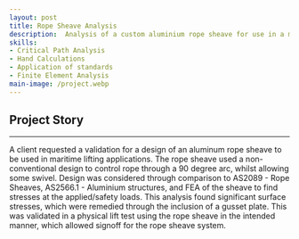 ```yaml
---
layout: post
title: Rope Sheave Analysis
description:  Analysis of a custom aluminium rope sheave for use in a maritime environment to complete lifting procedures. Design signed of by CPEng.
skills: 
- Critical Path Analysis
- Hand Calculations
- Application of standards
- Finite Element Analysis
main-image: /project.webp 
---
```


## Project Story
---
A client requested a validation for a design of an aluminum rope sheave to be used in maritime lifting applications. The rope sheave used a non-conventional design to control rope through a 90 degree arc, whilst allowing some swivel. Design was considered through comparison to AS2089 - Rope Sheaves, AS2566.1 - Aluminium structures, and FEA of the sheave to find stresses at the applied/safety loads. This analysis found significant surface stresses, which were remedied through the inclusion of a gusset plate. This was validated in a physical lift test using the rope sheave in the intended manner, which allowed signoff for the rope sheave system.
